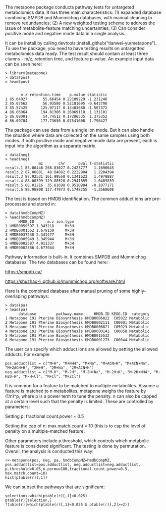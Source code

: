 The metapone package conducts pathway tests for untargeted metabolomics data. It has three main characteristics: (1) expanded database combining SMPDB and Mummichog databases, with manual cleaning to remove redundancies; (2) A new weighted testing scheme to address the issue of metabolite-feature matching uncertainties; (3) Can consider positive mode and negative mode data in a single analysis. 

It can be install by calling devtools::install_github("tianwei-yu/metapone"). To use the package, you need to have testing results on untargetted metabolomics data ready. The test result should contain at least three clumns - m/z, retention time, and feature p-value. An example input data can be seen here:

```{r}
> library(metapone)
> data(pos)
> head(pos)


       m.z retention.time    p.value statistic
1 85.04027       55.66454 0.22109229 -1.231240
2 85.07662       56.93586 0.52181695 -0.642790
3 85.57425      125.97117 0.13483680 -1.507372
4 86.06064      194.81306 0.26069118  1.131101
5 86.08001       54.74512 0.17206535  1.375352
6 86.09704      177.73650 0.07541608  1.796427
```

The package can use data from a single ion mode. But it can also handle the situation where data are collected on the same samples using both modes. If both positive mode and negative mode data are present, each is input into the algorithm as a separate matrix.

```{r example input second matrix}
> data(neg)
> head(neg)
               mz       chr      pval t-statistic
result.1 85.00448 268.83027 0.2423777   1.1690645
result.2 87.00881  48.84882 0.2222984   1.2204394
result.3 87.92531 161.99560 0.1341622   1.4978887
result.4 88.00399 129.88520 0.2941855  -1.0489839
result.5 88.01216  35.81698 0.8510984  -0.1877171
result.6 88.98808 127.47973 0.1748255  -1.3568608
```

The test is based on HMDB identification. The common adduct ions are pre-processed and stored in:

```{r example load database}
> data(hmdbCompMZ)
> head(hmdbCompMZ)
      HMDB_ID      m.z ion.type
1 HMDB0059597 1.343218     M+3H
2 HMDB0001362 1.679159     M+3H
3 HMDB0037238 2.341477     M+3H
4 HMDB0005949 3.345944     M+3H
5 HMDB0002387 4.011337     M+3H
6 HMDB0002386 4.677044     M+3H
```
Pathway information is built-in. It combines SMPDB and Mummichog databases. The two databases can be found here:

https://smpdb.ca/

https://shuzhao-li.github.io/mummichog.org/software.html

Here is the combined database after manual pruning of some highly-overlaping pathways:

```{r example load pathway}
> data(pa)
> head(pa)
      database         pathway.name     HMDB.ID KEGG.ID  category
1 Metapone 191 Pterine Biosynthesis HMDB0006822  C05922 Metabolic
2 Metapone 191 Pterine Biosynthesis HMDB0002111  C00001 Metabolic
3 Metapone 191 Pterine Biosynthesis HMDB0006821  C05923 Metabolic
4 Metapone 191 Pterine Biosynthesis HMDB0000142  C00058 Metabolic
5 Metapone 191 Pterine Biosynthesis HMDB0015532         Metabolic
6 Metapone 191 Pterine Biosynthesis HMDB0001273  C00044 Metabolic
```

The user can specify which adduct ions are allowed by setting the allowed adducts. For example:

```{r example adduct ions}
pos.adductlist = c("M+H", "M+NH4", "M+Na", "M+ACN+H", "M+ACN+Na", "M+2ACN+H", "2M+H", "2M+Na", "2M+ACN+H")
neg.adductlist = c("M-H", "M-2H", "M-2H+Na", "M-2H+K", "M-2H+NH4", "M-H2O-H", "M-H+Cl", "M+Cl", "M+2Cl")
```

It is common for a feature to be matched to multiple metabolites. Assume a feature is matched to n metabolites, metapone weighs the feature by (1/n)^p, where p is a power term to tune the penalty. n can also be capped at a certain level such that the penalty is limited. These are controlled by parameters:

Setting p: fractional.count.power = 0.5

Setting the cap of n: max.match.count = 10 (this is to cap the level of penalty on a multiple-matched feature.

Other parameters include p.threshold, which controls which metabolic feature is considered significant. The testing is done by permutation. Overall, the analysis is conducted this way:

```{r example analysis}
r<-metapone(pos, neg, pa, hmdbCompMZ=hmdbCompMZ, pos.adductlist=pos.adductlist, neg.adductlist=neg.adductlist, p.threshold=0.05,n.permu=100,fractional.count.power=0.5, max.match.count=10)
hist(ptable(r)[,1])
```

We can subset the pathways that are significant:

```{r example continued}
selection<-which(ptable(r)[,1]<0.025)
ptable(r)[selection,]
ftable(r)[which(ptable(r)[,1]<0.025 & ptable(r)[,2]>=2)]
```
